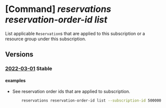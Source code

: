 # [Command] _reservations reservation-order-id list_

List applicable `Reservation`s that are applied to this subscription or a resource group under this subscription.

## Versions

### [2022-03-01](/Resources/mgmt-plane/L3N1YnNjcmlwdGlvbnMve30vcHJvdmlkZXJzL21pY3Jvc29mdC5jYXBhY2l0eS9hcHBsaWVkcmVzZXJ2YXRpb25z/2022-03-01.xml) **Stable**

<!-- mgmt-plane /subscriptions/{}/providers/microsoft.capacity/appliedreservations 2022-03-01 -->

#### examples

- See reservation order ids that are applied to subscription.
    ```bash
        reservations reservation-order-id list --subscription-id 50000000-aaaa-bbbb-cccc-100000000002
    ```
